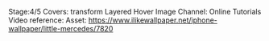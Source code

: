 Stage:4/5
Covers:
transform
Layered Hover Image
Channel: Online Tutorials
Video reference:
Asset: https://www.ilikewallpaper.net/iphone-wallpaper/little-mercedes/7820
